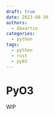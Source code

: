 ```yaml
---
draft: true
date: 2023-08-30
authors:
  - daxartio
categories:
  - python
tags:
  - python
  - rust
  - py03
---
```


# PyO3

WIP
